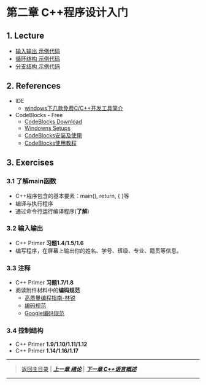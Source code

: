 # 第二章 C++程序设计入门
## 1. Lecture
- [输入输出 示例代码](../04.Code/Ch2/io.md)
- [循环结构 示例代码](../04.Code/Ch2/loop.md)
- [分支结构 示例代码](../04.Code/Ch2/if.md)

## 2. References
- IDE
  - [windows下几款免费C/C++开发工具简介](http://www.cnblogs.com/xusw/p/3617572.html)
- CodeBlocks - Free
  - [CodeBlocks Download](http://www.codeblocks.org/downloads/binaries)		
  - [Windowns Setups](http://sourceforge.net/projects/codeblocks/files/Binaries/16.01/Windows/codeblocks-16.01mingw-nosetup.zip)
  - [CodeBlocks安装及使用](http://blog.csdn.net/wang1127502020/article/details/50008973)
  - [CodeBlocks使用教程](http://download.csdn.net/download/l81372500/10001537)

## 3. Exercises
### 3.1 了解main函数
- C++程序包含的基本要素：main(), return, { }等
- 编译与执行程序
- 通过命令行运行编译程序(**了解**)
### 3.2 输入输出
- C++ Primer **习题1.4/1.5/1.6**
- 编写程序，在屏幕上输出你的姓名、学号、班级、专业、籍贯等信息。
### 3.3 注释
- C++ Primer **习题1.7/1.8**
- 阅读附件材料中的**编码规范**
  - [高质量编程指南-林锐](./Reference/%E7%BC%96%E7%A0%81%E8%A7%84%E8%8C%83/%E6%9E%97%E9%94%90%E3%80%8A%E9%AB%98%E8%B4%A8%E9%87%8FC%2B%2B%E7%BC%96%E7%A8%8B%E6%8C%87%E5%8D%97%E3%80%8B.pdf)
  - [编码规范](./Reference/%E7%BC%96%E7%A0%81%E8%A7%84%E8%8C%83/C%2B%2B%E7%BC%96%E7%A0%81%E8%A7%84%E8%8C%83-CSDN.pdf)
  - [Google编码规范](./Reference/%E7%BC%96%E7%A0%81%E8%A7%84%E8%8C%83/Google-C%2B%2B%E7%BC%96%E7%A0%81%E8%A7%84%E8%8C%83%E4%B8%AD%E6%96%87%E7%89%88.pdf)  

### 3.4 控制结构
- C++ Primer **1.9/1.10/1.11/1.12**
- C++ Primer **1.14/1.16/1.17**

---
> [返回主目录](https://cugwhp.github.io/OOPCPP/) | [***上一章 绪论***](./Ch1_Introduction.md) | [***下一章 C++语言概述***](./Ch3_C++Basic.md) 
---
